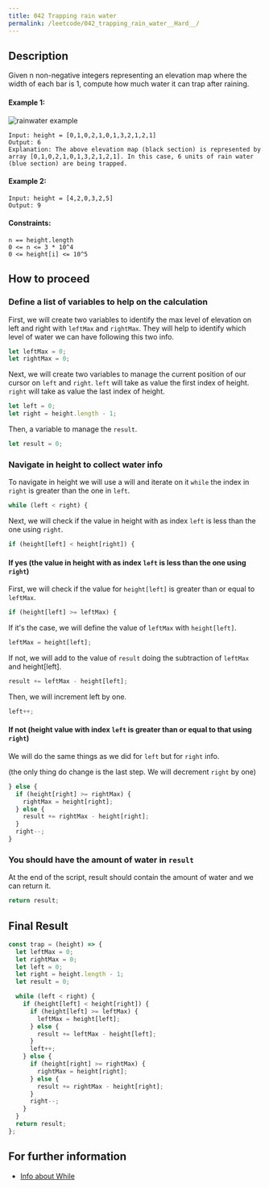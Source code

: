 ```yaml
---
title: 042 Trapping rain water
permalink: /leetcode/042_trapping_rain_water__Hard__/
---
```


## Description

Given n non-negative integers representing an elevation map where the width of each bar is 1, compute how much water it can trap after raining.

#### Example 1:

![rainwater example](/keeptrace/assets/img/leetcode/042_trapping_rain_water__hard.png "a title")

```
Input: height = [0,1,0,2,1,0,1,3,2,1,2,1]
Output: 6
Explanation: The above elevation map (black section) is represented by array [0,1,0,2,1,0,1,3,2,1,2,1]. In this case, 6 units of rain water (blue section) are being trapped.
```

#### Example 2:

```
Input: height = [4,2,0,3,2,5]
Output: 9
```

#### Constraints:

```
n == height.length
0 <= n <= 3 * 10^4
0 <= height[i] <= 10^5
```

## How to proceed

### Define a list of variables to help on the calculation

First, we will create two variables to identify the max level of elevation on left and right with `leftMax` and `rightMax`.
They will help to identify which level of water we can have following this two info.

```javascript
let leftMax = 0;
let rightMax = 0;
```

Next, we will create two variables to manage the current position of our cursor on `left` and `right`.
`left` will take as value the first index of height.
`right` will take as value the last index of height.

```javascript
let left = 0;
let right = height.length - 1;
```

Then, a variable to manage the `result`.

```javascript
let result = 0;
```

### Navigate in height to collect water info

To navigate in height we will use a will and iterate on it `while` the index in `right` is greater than the one in `left`.

```javascript
while (left < right) {
```

Next, we will check if the value in height with as index `left` is less than the one using `right`.

```javascript
if (height[left] < height[right]) {
```

#### If yes (the value in height with as index `left` is less than the one using `right`)

First, we will check if the value for `height[left]` is greater than or equal to `leftMax`.

```javascript
if (height[left] >= leftMax) {
```

If it's the case, we will define the value of `leftMax` with `height[left]`.

```javascript
leftMax = height[left];
```

If not, we will add to the value of `result` doing the subtraction of `leftMax` and height[left].

```javascript
result += leftMax - height[left];
```

Then, we will increment left by one.

```javascript
left++;
```

#### If not (height value with index `left` is greater than or equal to that using `right`)

We will do the same things as we did for `left` but for `right` info.

(the only thing do change is the last step. We will decrement `right` by one)

```javascript
} else {
  if (height[right] >= rightMax) {
    rightMax = height[right];
  } else {
    result += rightMax - height[right];
  }
  right--;
}
```

### You should have the amount of water in `result`

At the end of the script, result should contain the amount of water and we can return it.

```javascript
return result;
```

## Final Result

```javascript
const trap = (height) => {
  let leftMax = 0;
  let rightMax = 0;
  let left = 0;
  let right = height.length - 1;
  let result = 0;

  while (left < right) {
    if (height[left] < height[right]) {
      if (height[left] >= leftMax) {
        leftMax = height[left];
      } else {
        result += leftMax - height[left];
      }
      left++;
    } else {
      if (height[right] >= rightMax) {
        rightMax = height[right];
      } else {
        result += rightMax - height[right];
      }
      right--;
    }
  }
  return result;
};
```

## For further information

- [Info about While](https://developer.mozilla.org/en-US/docs/Web/JavaScript/Reference/Statements/while)
